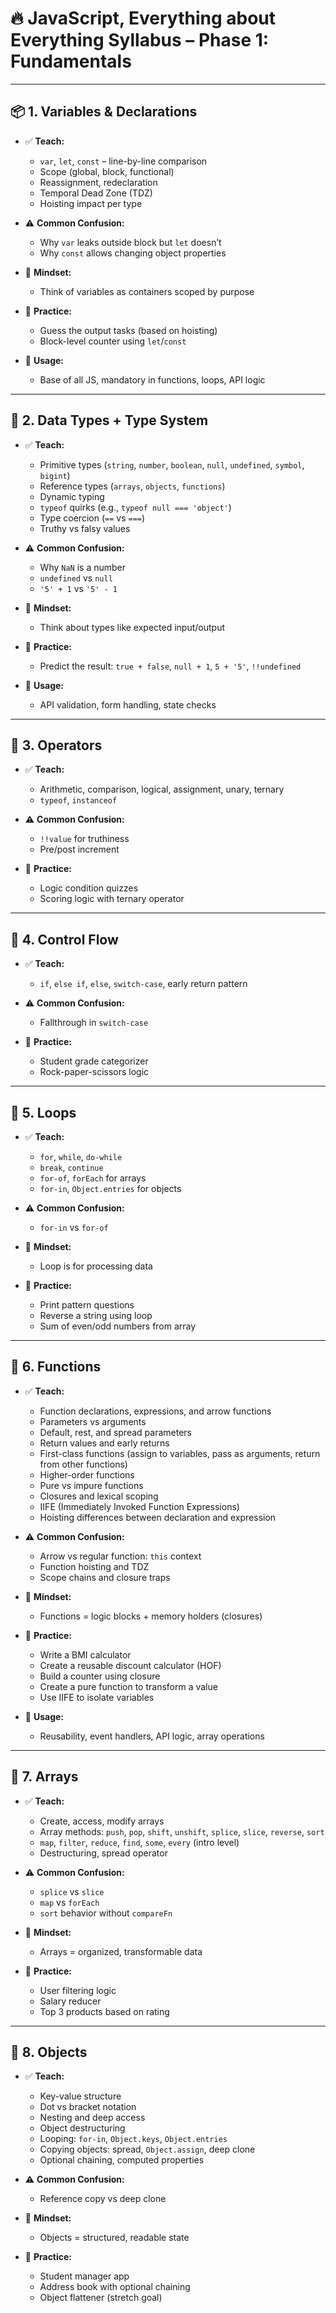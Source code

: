 # 🔥 JavaScript, Everything about Everything Syllabus – Phase 1: Fundamentals

---

## 📦 1. Variables & Declarations
- ✅ **Teach:**
  - `var`, `let`, `const` – line-by-line comparison
  - Scope (global, block, functional)
  - Reassignment, redeclaration
  - Temporal Dead Zone (TDZ)
  - Hoisting impact per type

- ⚠️ **Common Confusion:**
  - Why `var` leaks outside block but `let` doesn’t
  - Why `const` allows changing object properties

- 🧠 **Mindset:**
  - Think of variables as containers scoped by purpose

- 🧪 **Practice:**
  - Guess the output tasks (based on hoisting)
  - Block-level counter using `let`/`const`

- 🎯 **Usage:**
  - Base of all JS, mandatory in functions, loops, API logic

---

## 🧠 2. Data Types + Type System
- ✅ **Teach:**
  - Primitive types (`string`, `number`, `boolean`, `null`, `undefined`, `symbol`, `bigint`)
  - Reference types (`arrays`, `objects`, `functions`)
  - Dynamic typing
  - `typeof` quirks (e.g., `typeof null === 'object'`)
  - Type coercion (`==` vs `===`)
  - Truthy vs falsy values

- ⚠️ **Common Confusion:**
  - Why `NaN` is a number
  - `undefined` vs `null`
  - `'5' + 1` vs `'5' - 1`

- 🧠 **Mindset:**
  - Think about types like expected input/output

- 🧪 **Practice:**
  - Predict the result: `true + false`, `null + 1`, `5 + '5'`, `!!undefined`

- 🎯 **Usage:**
  - API validation, form handling, state checks

---

## 🔄 3. Operators
- ✅ **Teach:**
  - Arithmetic, comparison, logical, assignment, unary, ternary
  - `typeof`, `instanceof`

- ⚠️ **Common Confusion:**
  - `!!value` for truthiness
  - Pre/post increment

- 🧪 **Practice:**
  - Logic condition quizzes
  - Scoring logic with ternary operator

---

## 🧭 4. Control Flow
- ✅ **Teach:**
  - `if`, `else if`, `else`, `switch-case`, early return pattern

- ⚠️ **Common Confusion:**
  - Fallthrough in `switch-case`

- 🧪 **Practice:**
  - Student grade categorizer
  - Rock-paper-scissors logic

---

## 🔁 5. Loops
- ✅ **Teach:**
  - `for`, `while`, `do-while`
  - `break`, `continue`
  - `for-of`, `forEach` for arrays
  - `for-in`, `Object.entries` for objects

- ⚠️ **Common Confusion:**
  - `for-in` vs `for-of`

- 🧠 **Mindset:**
  - Loop is for processing data

- 🧪 **Practice:**
  - Print pattern questions
  - Reverse a string using loop
  - Sum of even/odd numbers from array

---

## 🧮 6. Functions
- ✅ **Teach:**
  - Function declarations, expressions, and arrow functions
  - Parameters vs arguments
  - Default, rest, and spread parameters
  - Return values and early returns
  - First-class functions (assign to variables, pass as arguments, return from other functions)
  - Higher-order functions
  - Pure vs impure functions
  - Closures and lexical scoping
  - IIFE (Immediately Invoked Function Expressions)
  - Hoisting differences between declaration and expression

- ⚠️ **Common Confusion:**
  - Arrow vs regular function: `this` context
  - Function hoisting and TDZ
  - Scope chains and closure traps

- 🧠 **Mindset:**
  - Functions = logic blocks + memory holders (closures)

- 🧪 **Practice:**
  - Write a BMI calculator
  - Create a reusable discount calculator (HOF)
  - Build a counter using closure
  - Create a pure function to transform a value
  - Use IIFE to isolate variables

- 🎯 **Usage:**
  - Reusability, event handlers, API logic, array operations

---

## 🧰 7. Arrays
- ✅ **Teach:**
  - Create, access, modify arrays
  - Array methods: `push`, `pop`, `shift`, `unshift`, `splice`, `slice`, `reverse`, `sort`
  - `map`, `filter`, `reduce`, `find`, `some`, `every` (intro level)
  - Destructuring, spread operator

- ⚠️ **Common Confusion:**
  - `splice` vs `slice`
  - `map` vs `forEach`
  - `sort` behavior without `compareFn`

- 🧠 **Mindset:**
  - Arrays = organized, transformable data

- 🧪 **Practice:**
  - User filtering logic
  - Salary reducer
  - Top 3 products based on rating

---

## 🧱 8. Objects
- ✅ **Teach:**
  - Key-value structure
  - Dot vs bracket notation
  - Nesting and deep access
  - Object destructuring
  - Looping: `for-in`, `Object.keys`, `Object.entries`
  - Copying objects: spread, `Object.assign`, deep clone
  - Optional chaining, computed properties

- ⚠️ **Common Confusion:**
  - Reference copy vs deep clone

- 🧠 **Mindset:**
  - Objects = structured, readable state

- 🧪 **Practice:**
  - Student manager app
  - Address book with optional chaining
  - Object flattener (stretch goal)
